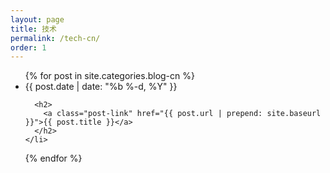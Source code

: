 ```yaml
---
layout: page
title: 技术
permalink: /tech-cn/
order: 1
---
```


<!-- <h1 class="page-heading">Posts</h1> -->

<ul class="post-list">
  {% for post in site.categories.blog-cn %}
    <li>
      <span class="post-meta">{{ post.date | date: "%b %-d, %Y" }}</span>

      <h2>
        <a class="post-link" href="{{ post.url | prepend: site.baseurl }}">{{ post.title }}</a>
      </h2>
    </li>
  {% endfor %}
</ul>

<!-- <p class="rss-subscribe">subscribe <a href="{{ "/feed.xml" | prepend: site.baseurl }}">via RSS</a></p> -->
